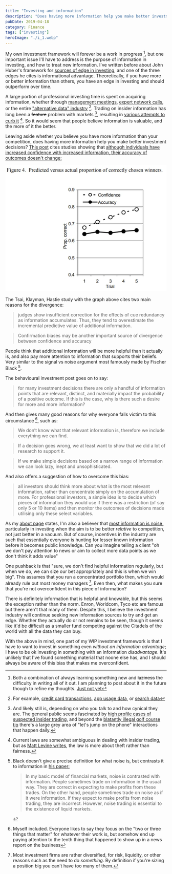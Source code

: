 ```yaml
---
title: "Investing and information"
description: "Does having more information help you make better investment decisions?"
pubDate: 2019-04-18
category: Finance
tags: ["investing"]
heroImage: "./i_1.webp"
---
```


My own investment framework will forever be a work in progress [^1], but one important issue I'll have to address is the purpose of information in investing, and how to treat new information. I've written before about John Huber's framework for [sources of edge in investing](http://basehitinvesting.com/what-is-your-edge/ "edge"), and one of the three edges he cites is informational advantage. Theoretically, if you have more or better information than others, you have an edge in investing and should outperform over time. 

A large portion of professional investing time is spent on acquiring information, whether through [management meetings](https://www.morganstanley.com/Themes/tech-media-telecom-trends-insights-outlook "investor conferences"), [expert network calls](https://www.alphasights.com/ "alphasights"), or the entire ["alternative data" industry](https://www.credenceresearch.com/report/alternative-data-market "alt data") [^2]. Trading on insider information has long been a ~~feature~~ problem with markets [^3], resulting in [various attempts to curb it](https://insidertrading.procon.org/view.resource.php?resourceID=002391 "insider trading timeline") [^4]. So it would seem that people believe information is valuable, and the more of it the better.

Leaving aside whether you believe you have more information than your competition, does having more information help you make better investment decisions? [This post](https://behaviouralinvestment.com/2019/01/09/can-more-information-lead-to-worse-investment-decisions/amp/ "behavioural investment") cites studies showing that [although individuals have increased confidence with increased information, their accuracy of outcomes doesn't change:](https://pdfs.semanticscholar.org/dfe1/e71649951fc8aeda52eac460976bfe02f305.pdf "Tsai, C. I., Klayman, J., & Hastie, R. 2008")

![post](./i_1.webp)

The Tsai, Klayman, Hastie study with the graph above cites two main reasons for the divergence:

> judges show insufficient correction for the effects of cue redundancy as information accumulates. Thus, they tend to overestimate the incremental predictive value of additional information.

> Confirmation biases may be another important source of divergence between confidence and accuracy

People think that additional information will be more helpful than it actually is, and also pay more attention to information that supports their beliefs. Very similar to the signal vs noise argument most famously made by Fischer Black [^5].

The behavioural investment post goes on to say:

> for many investment decisions there are only a handful of information points that are relevant, distinct, and materially impact the probability of a positive outcome.  If this is the case, why is there such a desire for more and more information?

And then gives many good reasons for why everyone falls victim to this circumstance [^6], such as:

> We don’t know what that relevant information is, therefore we include everything we can find.

> If a decision goes wrong, we at least want to show that we did a lot of research to support it.

> If we make simple decisions based on a narrow range of information we can look lazy, inept and unsophisticated.

And also offers a suggestion of how to overcome this bias:

> all investors should think more about what is the most relevant information, rather than concentrate simply on the accumulation of more.  For professional investors, a simple idea is to decide which pieces of information they would use if there was a restriction (of say only 5 or 10 items) and then monitor the outcomes of decisions made utilising only these select variables. 

As my [about page](https://leonlins.com/about "me") states, I'm also a believer that [most information is noise,](https://www.washingtonpost.com/business/reduce-the-noise-levels-in-your-investment-process/2013/10/31/69441cc0-3e93-11e3-b6a9-da62c264f40e_story.html?utm_term=.63b07bf44295 "ritholtz on noise") particularly in investing when the aim is to be better *relative* to competition, not just better in a vacuum. But of course, incentives in the industry are such that essentially everyone is hunting for lesser known information before it becomes public knowledge. Can you imagine telling a client "oh we don't pay attention to news or aim to collect more data points as we don't think it adds value"

One pushback is that "sure, we don't find helpful information regularly, but when we do, we can size our bet appropriately and this is when we win big". This assumes that you run a concentrated portfolio then, which would already rule out most money managers [^7]. Even then, what makes you sure that you're not overconfident in this piece of information? 

There is definitely information that is helpful and knowable, but this seems the exception rather than the norm. Enron, Worldcom, Tyco etc are famous but there aren't that many of them. Despite this, I believe the investment industry will continue seeking new information sources to try and get an edge. Whether they actually do or not remains to be seen, though it seems like it'd be difficult as a smaller fund competing against the Citadels of the world with all the data they can buy. 

With the above in mind, one part of my WIP investment framework is that I have to want to invest in something even *without an information advantage*; I have to be ok investing in something with an information *disadvantage*. It's unlikely that I've found something material that noone else has, and I should always be aware of this bias that makes me overconfident. 

[^1]: Both a combination of always learning something new and ~~laziness~~ the difficulty in writing all of it out. I am planning to post about it in the future though to refine my thoughts. [Just not yet](https://www.reddit.com/r/todayilearned/comments/18iyw2/til_that_st_augustine_of_hippo_a_father_of_the/ "later")
[^2]: For example, [credit card transactions](http://sandalwoodadvisors.com/ "sandalwood"), [app usage data](https://www.appannie.com/en/ "appannie"), or [search data](https://www.semrush.com/ "SEM")
[^3]: And likely still is, depending on who you talk to and how cynical they are. The general public seems fascinated by [high profile cases of suspected insider trading](https://www.goodreads.com/book/show/32284263-black-edge "black edge"), and beyond the [blatantly illegal golf course tip](https://nypost.com/2017/07/27/phil-mickelsons-pal-gets-5-years-fined-10m-for-insider-trading/ "phil") there's a large grey area of "let's jump on the phone" interactions that happen daily.
[^4]: Current laws are somewhat ambiguous in dealing with insider trading, but as [Matt Levine writes](https://www.bloomberg.com/opinion/articles/2018-02-01/some-trades-are-shady-not-all-are-illegal "levine"), the law is more about theft rather than fairness.
[^5]: Black doesn't give a precise definition for what noise is, but contrasts it to information in [his paper:](https://onlinelibrary.wiley.com/doi/full/10.1111/j.1540-6261.1986.tb04513.x "Black")
    
    > In my basic model of financial markets, noise is contrasted with information. People sometimes trade on information in the usual way. They are correct in expecting to make profits from these trades. On the other hand, people sometimes trade on noise as if it were information. If they expect to make profits from noise trading, they are incorrect. However, noise trading is essential to the existence of liquid markets.
[^6]: Myself included. Everyone likes to say they focus on the "two or three things that matter" for whatever their work is, but somehow end up paying attention to the tenth thing that happened to show up in a news report on the business
[^7]: Most investment firms are rather diversified, for risk, liquidity, or other reasons such as the need to do *something*. By definition if you're sizing a position big you can't have too many of them.  
